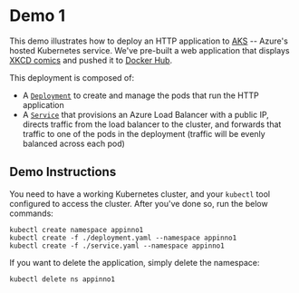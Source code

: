 # Demo 1

This demo illustrates how to deploy an HTTP application to [AKS](https://docs.microsoft.com/en-us/azure/aks/) -- Azure's hosted Kubernetes service. We've pre-built a web application that displays [XKCD comics](https://xkcd.com/) and pushed it to [Docker Hub](https://hub.docker.com/r/arschles/xkcd).

This deployment is composed of:

- A [`Deployment`](https://kubernetes.io/docs/concepts/workloads/controllers/deployment/) to create and manage the pods that run the HTTP application
- A [`Service`](https://kubernetes.io/docs/concepts/services-networking/service/) that provisions an Azure Load Balancer with a public IP, directs traffic from the load balancer to the cluster, and forwards that traffic to one of the pods in the deployment (traffic will be evenly balanced across each pod)

## Demo Instructions

You need to have a working Kubernetes cluster, and your `kubectl` tool configured to access the cluster. After you've done so, run the below commands:

```shell
kubectl create namespace appinno1
kubectl create -f ./deployment.yaml --namespace appinno1
kubectl create -f ./service.yaml --namespace appinno1
```

If you want to delete the application, simply delete the namespace:


```shell
kubectl delete ns appinno1
```
